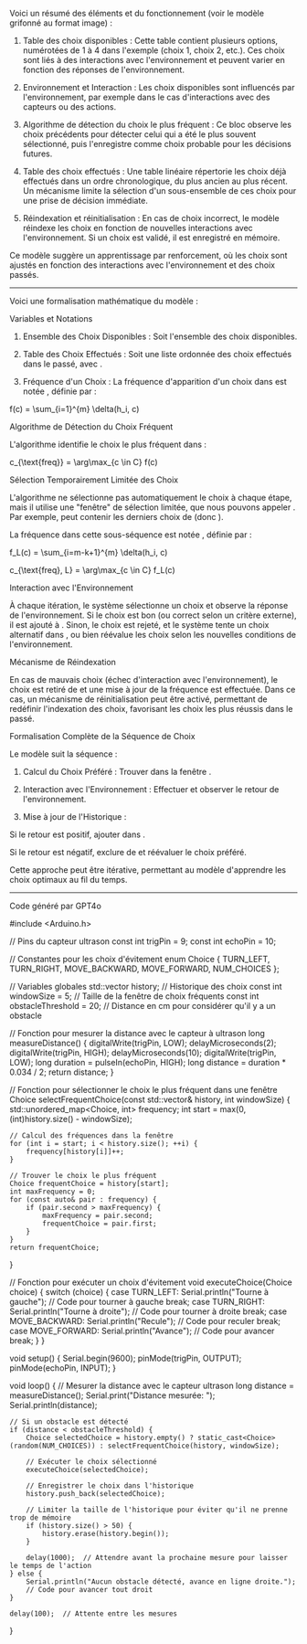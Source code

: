 Voici un résumé des éléments et du fonctionnement (voir le modèle grifonné au format image) :

1. Table des choix disponibles : Cette table contient plusieurs options, numérotées de 1 à 4 dans l'exemple (choix 1, choix 2, etc.). Ces choix sont liés à des interactions avec l'environnement et peuvent varier en fonction des réponses de l'environnement.


2. Environnement et Interaction : Les choix disponibles sont influencés par l'environnement, par exemple dans le cas d'interactions avec des capteurs ou des actions.


3. Algorithme de détection du choix le plus fréquent : Ce bloc observe les choix précédents pour détecter celui qui a été le plus souvent sélectionné, puis l'enregistre comme choix probable pour les décisions futures.


4. Table des choix effectués : Une table linéaire répertorie les choix déjà effectués dans un ordre chronologique, du plus ancien au plus récent. Un mécanisme limite la sélection d'un sous-ensemble de ces choix pour une prise de décision immédiate.


5. Réindexation et réinitialisation : En cas de choix incorrect, le modèle réindexe les choix en fonction de nouvelles interactions avec l'environnement. Si un choix est validé, il est enregistré en mémoire.


Ce modèle suggère un apprentissage par renforcement, où les choix sont ajustés en fonction des interactions avec l'environnement et des choix passés.

***

Voici une formalisation mathématique du modèle :

Variables et Notations

1. Ensemble des Choix Disponibles : Soit  l'ensemble des choix disponibles.


2. Table des Choix Effectués : Soit  une liste ordonnée des choix effectués dans le passé, avec .


3. Fréquence d'un Choix : La fréquence d'apparition d'un choix  dans  est notée , définie par :



f(c) = \sum_{i=1}^{m} \delta(h_i, c)

Algorithme de Détection du Choix Fréquent

L'algorithme identifie le choix le plus fréquent dans  :

c_{\text{freq}} = \arg\max_{c \in C} f(c)

Sélection Temporairement Limitée des Choix

L'algorithme ne sélectionne pas automatiquement le choix  à chaque étape, mais il utilise une "fenêtre" de sélection limitée, que nous pouvons appeler . Par exemple,  peut contenir les  derniers choix de  (donc ).

La fréquence dans cette sous-séquence  est notée , définie par :

f_L(c) = \sum_{i=m-k+1}^{m} \delta(h_i, c)

c_{\text{freq}, L} = \arg\max_{c \in C} f_L(c)

Interaction avec l'Environnement

À chaque itération, le système sélectionne un choix  et observe la réponse de l'environnement. Si le choix est bon (ou correct selon un critère externe), il est ajouté à . Sinon, le choix est rejeté, et le système tente un choix alternatif dans , ou bien réévalue les choix selon les nouvelles conditions de l'environnement.

Mécanisme de Réindexation

En cas de mauvais choix (échec d'interaction avec l'environnement), le choix est retiré de  et une mise à jour de la fréquence est effectuée. Dans ce cas, un mécanisme de réinitialisation peut être activé, permettant de redéfinir l'indexation des choix, favorisant les choix les plus réussis dans le passé.

Formalisation Complète de la Séquence de Choix

Le modèle suit la séquence :

1. Calcul du Choix Préféré : Trouver  dans la fenêtre .


2. Interaction avec l'Environnement : Effectuer  et observer le retour de l'environnement.


3. Mise à jour de l'Historique :

Si le retour est positif, ajouter  dans .

Si le retour est négatif, exclure  de  et réévaluer le choix préféré.




Cette approche peut être itérative, permettant au modèle d'apprendre les choix optimaux au fil du temps.

***

Code généré par GPT4o

#include <Arduino.h>

// Pins du capteur ultrason
const int trigPin = 9;
const int echoPin = 10;

// Constantes pour les choix d'évitement
enum Choice {
    TURN_LEFT,
    TURN_RIGHT,
    MOVE_BACKWARD,
    MOVE_FORWARD,
    NUM_CHOICES
};

// Variables globales
std::vector<Choice> history;       // Historique des choix
const int windowSize = 5;          // Taille de la fenêtre de choix fréquents
const int obstacleThreshold = 20;  // Distance en cm pour considérer qu'il y a un obstacle

// Fonction pour mesurer la distance avec le capteur à ultrason
long measureDistance() {
    digitalWrite(trigPin, LOW);
    delayMicroseconds(2);
    digitalWrite(trigPin, HIGH);
    delayMicroseconds(10);
    digitalWrite(trigPin, LOW);
    long duration = pulseIn(echoPin, HIGH);
    long distance = duration * 0.034 / 2;
    return distance;
}

// Fonction pour sélectionner le choix le plus fréquent dans une fenêtre
Choice selectFrequentChoice(const std::vector<Choice>& history, int windowSize) {
    std::unordered_map<Choice, int> frequency;
    int start = max(0, (int)history.size() - windowSize);

    // Calcul des fréquences dans la fenêtre
    for (int i = start; i < history.size(); ++i) {
        frequency[history[i]]++;
    }

    // Trouver le choix le plus fréquent
    Choice frequentChoice = history[start];
    int maxFrequency = 0;
    for (const auto& pair : frequency) {
        if (pair.second > maxFrequency) {
            maxFrequency = pair.second;
            frequentChoice = pair.first;
        }
    }
    return frequentChoice;
}

// Fonction pour exécuter un choix d'évitement
void executeChoice(Choice choice) {
    switch (choice) {
        case TURN_LEFT:
            Serial.println("Tourne à gauche");
            // Code pour tourner à gauche
            break;
        case TURN_RIGHT:
            Serial.println("Tourne à droite");
            // Code pour tourner à droite
            break;
        case MOVE_BACKWARD:
            Serial.println("Recule");
            // Code pour reculer
            break;
        case MOVE_FORWARD:
            Serial.println("Avance");
            // Code pour avancer
            break;
    }
}

void setup() {
    Serial.begin(9600);
    pinMode(trigPin, OUTPUT);
    pinMode(echoPin, INPUT);
}

void loop() {
    // Mesurer la distance avec le capteur ultrason
    long distance = measureDistance();
    Serial.print("Distance mesurée: ");
    Serial.println(distance);

    // Si un obstacle est détecté
    if (distance < obstacleThreshold) {
        Choice selectedChoice = history.empty() ? static_cast<Choice>(random(NUM_CHOICES)) : selectFrequentChoice(history, windowSize);

        // Exécuter le choix sélectionné
        executeChoice(selectedChoice);

        // Enregistrer le choix dans l'historique
        history.push_back(selectedChoice);

        // Limiter la taille de l'historique pour éviter qu'il ne prenne trop de mémoire
        if (history.size() > 50) {
            history.erase(history.begin());
        }

        delay(1000);  // Attendre avant la prochaine mesure pour laisser le temps de l'action
    } else {
        Serial.println("Aucun obstacle détecté, avance en ligne droite.");
        // Code pour avancer tout droit
    }

    delay(100);  // Attente entre les mesures
}

